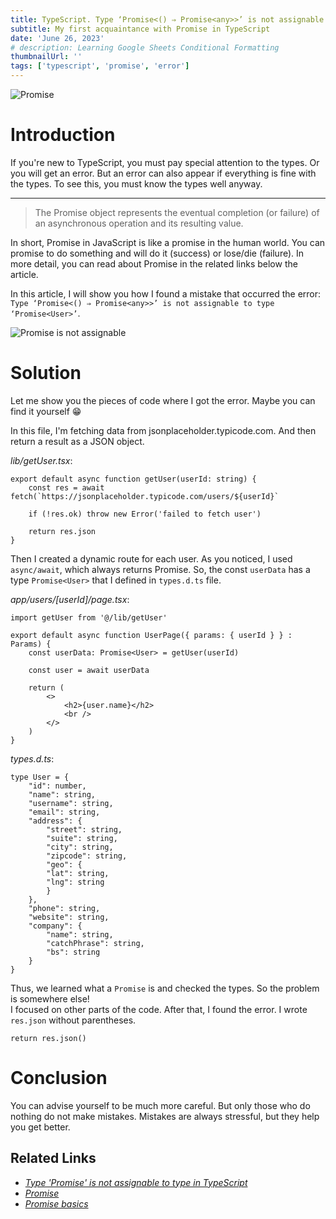 ```yaml
---
title: TypeScript. Type ‘Promise<() ⇒ Promise<any>>’ is not assignable to type ‘Promise<User>’
subtitle: My first acquaintance with Promise in TypeScript
date: 'June 26, 2023'
# description: Learning Google Sheets Conditional Formatting
thumbnailUrl: ''
tags: ['typescript', 'promise', 'error']
---
```

<base target="_blank">

![Promise](/images/2/naruto_promises.png "Naruto Promises")

# Introduction

If you're new to TypeScript, you must pay special attention to the types. Or you will get an error. But an error can also appear if everything is fine with the types. To see this, you must know the types well anyway.

***

> The Promise object represents the eventual completion (or failure) of an asynchronous operation and its resulting value.

In short, Promise in JavaScript is like a promise in the human world. You can promise to do something and will do it (success) or lose/die (failure).
In more detail, you can read about Promise in the related links below the article.

In this article, I will show you how I found a mistake that occurred the error: `Type ‘Promise<() ⇒ Promise<any>>’ is not assignable to type ‘Promise<User>’`.

![Promise is not assignable](/images/2/promise_is_not_assignable.png "Promise is not assignable")

# Solution

Let me show you the pieces of code where I got the error. Maybe you can find it yourself 😁

In this file, I'm fetching data from jsonplaceholder.typicode.com. And then return a result as a JSON object.

*lib/getUser.tsx*:

    export default async function getUser(userId: string) {
        const res = await fetch(`https://jsonplaceholder.typicode.com/users/${userId}`
        
        if (!res.ok) throw new Error('failed to fetch user')

        return res.json
    }

Then I created a dynamic route for each user. As you noticed, I used `async/await`, which always returns Promise. So, the const `userData` has a type `Promise<User>` that I defined in `types.d.ts` file.

*app/users/[userId]/page.tsx*:

    import getUser from '@/lib/getUser'

    export default async function UserPage({ params: { userId } } : Params) {
        const userData: Promise<User> = getUser(userId)

        const user = await userData

        return (
            <>
                <h2>{user.name}</h2>
                <br />
            </>
        )
    }

*types.d.ts*:

    type User = {
        "id": number,
        "name": string,
        "username": string,
        "email": string,
        "address": {
            "street": string,
            "suite": string,
            "city": string,
            "zipcode": string,
            "geo": {
            "lat": string,
            "lng": string
            }
        },
        "phone": string,
        "website": string,
        "company": {
            "name": string,
            "catchPhrase": string,
            "bs": string
        }
    }

Thus, we learned what a `Promise` is and checked the types. So the problem is somewhere else! <br />
I focused on other parts of the code. After that, I found the error. I wrote `res.json` without parentheses.

    return res.json()

# Conclusion

You can advise yourself to be much more careful. But only those who do nothing do not make mistakes. Mistakes are always stressful, but they help you get better.

## Related Links

- [*Type 'Promise' is not assignable to type in TypeScript*](https://bobbyhadz.com/blog/typescript-type-promise-is-not-assignable-to-type)
- [*Promise*](https://developer.mozilla.org/en-US/docs/Web/JavaScript/Reference/Global_Objects/Promise)
- [*Promise basics*](https://javascript.info/promise-basics)